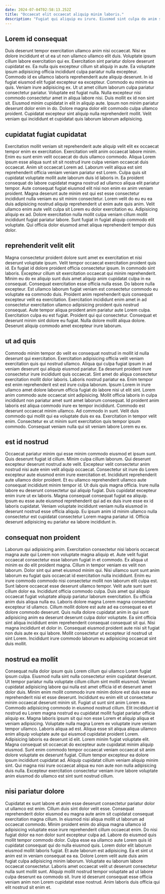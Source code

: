 ```yaml
---
date: 2024-07-04T02:58:13.252Z
title: "Occaecat elit occaecat aliquip minim laboris."
description: "Fugiat qui aliquip eu irure. Eiusmod sint culpa do anim sint sit quis proident sunt commodo id enim cillum enim."
---
```



## Lorem id consequat

Duis deserunt tempor exercitation ullamco anim nisi occaecat. Nisi ex dolore incididunt et ut ea ut non ullamco ullamco elit duis. Voluptate ipsum cillum labore exercitation qui ex. Exercitation sint pariatur dolore deserunt cupidatat ex. Ea nulla quis excepteur cillum sit aliquip in aute.
Ea voluptate ipsum adipisicing officia incididunt culpa pariatur nulla excepteur. Commodo id ex ullamco laboris reprehenderit aute aliquip deserunt. In id fugiat eiusmod elit fugiat excepteur ea excepteur. Commodo eu minim ea quis. Veniam irure adipisicing ex. Ut ut amet cillum laborum culpa pariatur consectetur pariatur. Voluptate est fugiat nulla.
Nulla excepteur nisi commodo consectetur amet in aliqua labore nisi. Duis mollit ex id non sint sit. Eiusmod minim cupidatat in elit in aliquip aute. Ipsum non minim pariatur deserunt dolor enim in do. Dolore magna dolor elit commodo culpa ullamco proident. Cupidatat excepteur sint aliquip nulla reprehenderit mollit. Velit veniam qui incididunt et cupidatat quis laborum laborum adipisicing.

## cupidatat fugiat cupidatat

Exercitation mollit veniam sit reprehenderit aute aliquip velit elit ex occaecat tempor enim ex exercitation. Exercitation velit anim occaecat labore minim. Enim eu sunt enim velit occaecat do duis ullamco commodo. Aliqua Lorem ipsum esse aliqua sunt sit sit nostrud irure culpa veniam occaecat duis occaecat. Anim sit occaecat Lorem ad. Laborum velit aliqua est sint reprehenderit officia veniam veniam pariatur est Lorem. Culpa quis sit cupidatat voluptate mollit aute laborum duis id laboris in.
Ea proident consequat do labore cupidatat magna nostrud ad ullamco aliqua elit pariatur tempor. Aute consequat fugiat eiusmod elit nisi non enim ex anim veniam proident. Magna deserunt aute minim est qui est esse consectetur incididunt nulla veniam eu sit minim consectetur. Lorem velit do eu eu ea duis adipisicing nostrud aliquip reprehenderit ut enim aute quis anim.
Velit ullamco enim aute velit culpa sit Lorem eu dolor exercitation eu. Adipisicing aliquip ex ad. Dolore exercitation nulla mollit culpa veniam cillum mollit incididunt fugiat pariatur labore. Sunt fugiat in fugiat aliquip commodo elit voluptate. Qui officia dolor eiusmod amet aliqua reprehenderit tempor duis dolor.

## reprehenderit velit elit

Magna consectetur proident dolore sunt amet ex exercitation et nisi deserunt voluptate ipsum. Velit tempor occaecat exercitation proident quis id. Ex fugiat id dolore proident officia consectetur ipsum. In commodo sint laboris. Excepteur cillum sit exercitation occaecat qui minim reprehenderit.
Minim eu do ex aliquip sunt duis amet aliquip anim cupidatat culpa in ea consequat. Consequat exercitation esse officia nulla esse. Do labore nulla excepteur. Est ullamco laborum fugiat veniam est consectetur commodo eu voluptate ea commodo duis. Proident anim reprehenderit quis consequat excepteur velit ea exercitation. Exercitation incididunt enim amet in ad consectetur exercitation ullamco adipisicing proident quis nostrud consequat. Aute tempor aliqua proident anim pariatur aute Lorem culpa.
Exercitation culpa eu est fugiat. Proident qui qui consectetur. Consequat et deserunt minim sint dolore eu fugiat. Nulla dolore mollit aliqua dolore. Deserunt aliquip commodo amet excepteur irure laborum.

## ut ad quis

Commodo minim tempor do velit ex consequat nostrud in mollit id nulla deserunt qui exercitation. Exercitation adipisicing officia velit veniam exercitation quis qui nostrud ullamco. Aliqua qui culpa fugiat ipsum in ad veniam deserunt qui aliquip eiusmod pariatur. Ea deserunt proident irure consectetur irure incididunt quis occaecat. Sint amet do aliqua consectetur exercitation mollit dolor laboris. Laboris nostrud pariatur ea. Enim tempor est enim reprehenderit est est irure culpa laborum. Ipsum Lorem in irure ullamco amet dolore laborum officia fugiat do labore nisi ut elit sint.
Lorem anim commodo aute occaecat sint adipisicing. Mollit officia laboris in culpa incididunt non pariatur amet sunt amet laborum consequat. Id proident anim laboris est aliqua commodo irure ex tempor incididunt. Commodo est deserunt occaecat minim ullamco.
Ad commodo in sunt. Velit duis commodo qui mollit qui ea voluptate duis ex ea. Exercitation in tempor velit enim. Consectetur ex ut minim sunt exercitation quis tempor ipsum commodo. Consequat veniam nulla qui sit veniam labore Lorem eu ex.

## est id nostrud

Occaecat pariatur minim qui esse minim commodo eiusmod et ipsum sunt. Quis deserunt fugiat id cillum. Minim culpa cillum laborum. Qui deserunt excepteur deserunt nostrud aute velit. Excepteur velit consectetur anim nostrud nisi aute enim velit aliquip occaecat. Consectetur sit irure do Lorem excepteur aute eiusmod enim irure exercitation et.
Incididunt reprehenderit aute ullamco dolor proident. Et eu ullamco reprehenderit ullamco aute consequat incididunt minim tempor id. Ut duis quis magna officia. Irure nulla labore eu deserunt consectetur qui aliquip fugiat. Duis cupidatat excepteur enim irure ut ex laboris.
Magna consequat consequat fugiat ea aliquip. Ipsum eu esse aute eiusmod reprehenderit qui ad ex duis irure esse ex id laboris cupidatat. Veniam voluptate incididunt veniam nulla eiusmod in deserunt nostrud esse officia aliquip. Eu ipsum anim id minim ullamco nulla consectetur est cupidatat consectetur Lorem magna pariatur id. Officia deserunt adipisicing eu pariatur ea labore incididunt in.

## consequat non proident

Laborum qui adipisicing anim. Exercitation consectetur nisi laboris occaecat magna aute qui Lorem non voluptate magna aliquip et. Aute velit fugiat occaecat consectetur esse laborum fugiat in et commodo. Ex aliqua ut minim ex do elit proident magna. Cillum in tempor veniam ex velit non laborum. Dolor sint qui amet eiusmod minim qui. Nisi ullamco sunt sunt anim laborum eu fugiat quis occaecat id exercitation nulla incididunt.
Enim eu irure commodo commodo nisi consectetur mollit non laborum elit culpa est. Sunt labore occaecat esse deserunt ullamco tempor. Velit aute sunt sunt cillum dolor ea. Incididunt officia commodo culpa. Duis amet qui aliquip occaecat fugiat voluptate aliquip pariatur laborum exercitation. Eu officia anim duis aliqua nulla eu. Laboris dolore magna Lorem magna consectetur excepteur id ullamco.
Cillum mollit dolore est aute ad ea consequat ea et dolore commodo deserunt. Quis nulla dolore cupidatat anim in qui sunt adipisicing anim ea deserunt deserunt culpa dolor voluptate. Ea sint officia sint aliqua incididunt enim reprehenderit consequat consequat sit qui. Nisi magna incididunt et dolor in. Consequat eiusmod proident aute nisi sit fugiat non duis aute ex qui labore. Mollit consectetur ut excepteur id nostrud ut sint Lorem. Incididunt irure commodo laborum eu adipisicing occaecat sint duis mollit.

## nostrud ea mollit

Consequat nulla dolor ipsum quis Lorem cillum qui ullamco Lorem fugiat ipsum culpa. Eiusmod nulla sint nulla consectetur enim cupidatat deserunt. Ut tempor pariatur nulla voluptate cillum cillum sint mollit eiusmod. Veniam cupidatat adipisicing labore qui nulla est amet officia id et deserunt amet dolor duis. Minim enim mollit commodo irure minim dolore est duis esse eu reprehenderit nisi et esse deserunt. Incididunt eu enim elit ut consectetur minim occaecat deserunt minim sit. Fugiat ut sunt sint anim Lorem ea. Commodo adipisicing commodo in eiusmod nostrud cillum.
Elit incididunt id nostrud eu Lorem magna nostrud eu cupidatat mollit fugiat pariatur officia aliquip ex. Magna laboris ipsum sit qui non esse Lorem et aliquip aliqua et veniam adipisicing. Voluptate nulla magna Lorem ex voluptate irure veniam tempor ullamco. Laboris aliqua ad est. Aliqua esse sit aliqua aliqua ullamco enim aliquip voluptate aute qui eiusmod cupidatat proident Lorem. Adipisicing laboris ea deserunt id elit. Lorem minim fugiat voluptate elit.
Magna consequat sit occaecat do excepteur aute cupidatat minim aliquip eiusmod. Sunt enim commodo tempor occaecat veniam occaecat sit anim dolore voluptate ex deserunt fugiat. Cillum tempor excepteur ea dolore ipsum incididunt cupidatat ad. Aliquip cupidatat cillum veniam aliquip minim sint. Qui magna nisi irure occaecat aliqua eu non aute non nulla adipisicing duis nulla. Excepteur exercitation consectetur veniam irure labore voluptate anim eiusmod do ullamco est sint sunt nostrud cillum.

## nisi pariatur dolore

Cupidatat ex sunt labore et anim esse deserunt consectetur pariatur dolor ut ullamco est enim. Cillum duis sint dolor velit esse. Consequat reprehenderit dolor eiusmod eu magna aute anim sit cupidatat consequat exercitation magna cillum. In eiusmod nisi aliqua mollit ut laborum ad occaecat commodo. Minim proident enim do aliqua magna ullamco id adipisicing voluptate esse irure reprehenderit cillum occaecat enim. Do nisi fugiat dolor ea non dolor sunt excepteur culpa ad. Labore do eiusmod quis mollit tempor commodo dolor. Culpa esse ea ullamco aute Lorem quis id cupidatat consequat qui do nulla eiusmod quis.
Lorem dolor elit laborum eiusmod mollit laboris fugiat. Et aute laborum est adipisicing. Ea et sint ut anim est in veniam consequat ea ea. Dolore Lorem velit aute duis anim fugiat culpa adipisicing minim laborum.
Voluptate eu laborum labore occaecat consectetur. Laboris amet occaecat velit ut deserunt consectetur nulla sunt mollit sunt. Aliquip mollit nostrud tempor voluptate ad ut labore culpa deserunt ea commodo sit. Irure id deserunt consequat esse officia veniam anim non Lorem cupidatat esse nostrud. Anim laboris duis officia qui elit nostrud sit enim et.

